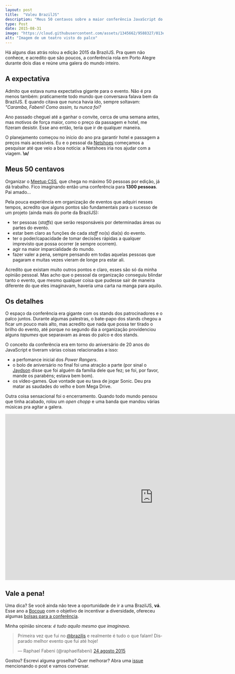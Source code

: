 ```yaml
---
layout: post
title:  "Valeu BrazilJS"
description: "Meus 50 centavos sobre a maior conferência JavaScript do universo."
type: Post
date: 2015-08-31
image: "https://cloud.githubusercontent.com/assets/1345662/9588327/013ec7be-4ffe-11e5-8250-e4d98b594f1d.jpg"
alt: "Imagem de um teatro visto do palco"
---
```


Há alguns dias atrás rolou a edição 2015 da BrazilJS. Pra quem não conhece, e acredito que são poucos, a conferência rola em Porto Alegre durante dois dias e reúne uma galera do mundo inteiro.

## A expectativa

Admito que estava numa expectativa gigante para o evento. Não é pra menos também: praticamente todo mundo que conversava falava bem da BrazilJS. E quando citava que nunca havia ido, sempre soltavam: *"Caramba, Fabeni! Como assim, tu nunca foi?*

Ano passado cheguei até a ganhar o convite, cerca de uma semana antes, mas motivos de força maior, como o preço da passagem e hotel, me fizeram desistir. Esse ano então, teria que ir de qualquer maneira. 

O planejamento começou no início do ano pra garantir hotel e passagem a preços mais acessíveis. Eu e o pessoal da [Netshoes](http://www.netshoes.com.br) começamos a pesquisar até que veio a boa notícia: a Netshoes iria nos ajudar com a viagem. **\o/**

## Meus 50 centavos

Organizar o [Meetup CSS](meetup.com/CSS-SP), que chega no máximo 50 pessoas por edição, já dá trabalho. Fico imaginando então uma conferência para **1300 pessoas**. Pai amado...

Pela pouca experiência em organização de eventos que adquiri nesses tempos, acredito que alguns pontos são fundamentais para o sucesso de um projeto (ainda mais do porte da BrazilJS):

* ter pessoas (*staffs*) que serão responsáveis por determinadas áreas ou partes do evento.
* estar bem claro as funções de cada *staff* no(s) dia(s) do evento.
* ter o poder/capacidade de tomar decisões rápidas a qualquer imprevisto que possa ocorrer (e sempre ocorrem).
* agir na maior imparcialidade do mundo.
* fazer valer a pena, sempre pensando em todas aquelas pessoas que pagaram e muitas vezes vieram de longe pra estar ali.

Acredito que existam muito outros pontos e claro, esses são só da minha opinião pessoal. Mas acho que o pessoal da organização conseguiu blindar tanto o evento, que mesmo qualquer coisa que pudesse sair de maneira diferente do que eles imaginavam, haveria uma carta na manga para aquilo.

## Os detalhes

O espaço da conferência era gigante com os stands dos patrocinadores e o palco juntos. Durante algumas palestras, o bate-papo dos stands chegou a ficar um pouco mais alto, mas acredito que nada que possa ter tirado o brilho do evento, até porque no segundo dia a organização providenciou alguns *tapumes* que separavam as áreas do palco e dos stands.

O conceito da conferência era em torno do aniversário de 20 anos do JavaScript e tiveram várias coisas relacionadas a isso:

* a perfomance inicial dos *Power Rangers*.
* o bolo de aniversário no final foi uma atração a parte (por sinal o [Jaydson](https://twitter.com/jaydson) disse que foi alguém da família dele que fez; se foi, por favor, mande os parabéns; estava bem bom).
* os vídeo-games. Que vontade que eu tava de jogar Sonic. Deu pra matar as saudades do velho e bom Mega Drive.

Outra coisa sensacional foi o encerramento. Quando todo mundo pensou que tinha acabado, rolou um *open chopp* e uma banda que mandou várias músicas pra agitar a galera.

<iframe src="https://player.vimeo.com/video/137326007" width="940" height="528" frameborder="0" webkitallowfullscreen mozallowfullscreen allowfullscreen></iframe>

## Vale a pena!

Uma dica? Se você ainda não teve a oportunidade de ir a uma BrazilJS, **vá**. Esse ano a [Bocoup](https://bocoup.com/pt-BR/) com o objetivo de incentivar a diversidade, ofereceu algumas [bolsas para a conferência](https://bocoup.com/weblog/promovendo-bolsas-pela-diversidade-no-braziljs/).

Minha opinião sincera: *é tudo aquilo mesmo que imaginava*.

<blockquote class="twitter-tweet" lang="pt"><p lang="pt" dir="ltr">Primeira vez que fui no <a href="https://twitter.com/braziljs">@braziljs</a> e realmente é tudo o que falam! Disparado melhor evento que fui até hoje!</p>&mdash; Raphael Fabeni (@raphaelfabeni) <a href="https://twitter.com/raphaelfabeni/status/635814722378592256">24 agosto 2015</a></blockquote>
<script async src="//platform.twitter.com/widgets.js" charset="utf-8"></script>

Gostou? Escrevi alguma groselha? Quer melhorar? Abra uma [issue](https://github.com/raphaelfabeni/raphaelfabeni.github.io/issues) mencionando o post e vamos conversar.